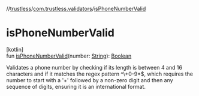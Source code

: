 //[trustless](../../index.md)/[com.trustless.validators](index.md)/[isPhoneNumberValid](is-phone-number-valid.md)

# isPhoneNumberValid

[kotlin]\
fun [isPhoneNumberValid](is-phone-number-valid.md)(number: [String](https://kotlinlang.org/api/latest/jvm/stdlib/kotlin/-string/index.html)): [Boolean](https://kotlinlang.org/api/latest/jvm/stdlib/kotlin/-boolean/index.html)

Validates a phone number by checking if its length is between 4 and 16 characters and if it matches the regex pattern ^\\+0-9*$, which requires the number to start with a '+' followed by a non-zero digit and then any sequence of digits, ensuring it is an international format.
